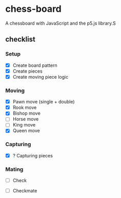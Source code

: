 # chess-board
A chessboard with JavaScript and the p5.js library.S


## checklist

### Setup
* [X] Create board pattern
* [X] Create pieces
* [X] Create moving piece logic

### Moving
* [X] Pawn move (single + double)
* [X] Rook move
* [X] Bishop move
* [ ] Horse move
* [ ] King move
* [X] Queen move

### Capturing
* [X]  ? Capturing pieces
  
### Mating
* [ ] Check
* [ ] Checkmate



